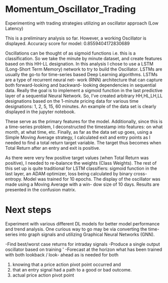 # Momentum_Oscillator_Trading
Experimenting with trading strategies utilizing an oscillator approach (Low Latency)

This is a preliminary analysis so far. However, a working Oscillator is displayed. Accuracy score for model: 0.8559404172830689

Oscillations can be thought of as sigmoid functions i.e. this is a classification. So we take the minute by minute dataset, and create features based on this HH-LL designation.
In this analysis I chose to use a LSTM (Long-Short Term Memory) network to try to build the Oscillator. LSTMs are usually the go-to for time-series based Deep Learning algorithms. LSTMs are a type of recurrent neural net- work (RNN) architecture that can capture both forward-looking and backward- looking dependencies in sequential data.
Really the goal is to implement a sigmoid function in the last predictive layer of a sequential Neural Network.
So, I’ve created arbitrary HH,HL,LH,LL designations based on the 1-minute pricing data for various time designations: 1, 2, 5, 15, 60 minutes. An example of the data set is clearly displayed in the jupyter notebook.


These serve as the primary features for the model.
Additionally, since this is a time-series problem, I deconstructed the timestamp into features: on what month, at what time, etc.
Finally, as far as the data set up goes, using a Simple Moving Average strategy, I calculated exit and entry points as I needed to find a total return target variable. The target thus becomes when Total Return after an entry and exit is positive.

As there were very few positive target values (when Total Return was positive), I needed to re-balance the weights (Class Weights).
The rest of this set up is quite traditional for LSTM classifiers: sigmoid function in the last layer, an ADAM optimizer, loss being calculated by binary cross-entropy.
Model was trained for 10 epochs.
The display of the oscillator was made using a Moving Average with a win- dow size of 10 days.
Results are presented in the confusion matrix.

# Next steps

Experiment with various different DL models for better model performance and trend analysis. One curious way to go may be via converting the time-series into graph signals and utilizing Graphical Neural Networks (GNN).

-Find best/worst case returns for intraday signals
-Produce a single output oscillator based on training '
-Forecast at the horizon what has been trained with both lookback / look- ahead as is needed for both 
1) knowing that a price action pivot point occurred and
2) that an entry signal had a path to a good or bad outcome.
3) actual price action pivot point


